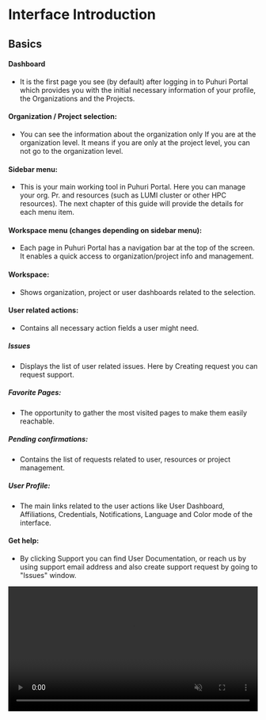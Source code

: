 # Interface Introduction

## Basics

#### Dashboard 
- It is the first page you see (by default) after logging in to Puhuri Portal which provides you with the initial necessary information of your profile, the Organizations and the Projects.

#### Organization / Project selection:
- You can see the information about the organization only If you are at the organization level. It means if you are only at the project level, you can not go to the organization level.

#### Sidebar menu:
- This is your main working tool in Puhuri Portal. Here you can manage your org. Pr. and resources (such as LUMI cluster or other HPC resources). The next chapter of this guide will provide the details for each menu item.

#### Workspace menu (changes depending on sidebar menu): 
-  Each page in Puhuri Portal has a navigation bar at the top of the screen. It enables a quick access to organization/project info and management.

#### Workspace: 
- Shows organization, project or user dashboards related to the selection.

#### User related actions:
- Contains all necessary action fields a user might need.

##### Issues 
  - Displays the list of user related issues. Here by Creating request you can request support.

##### Favorite Pages:
  - The opportunity to gather the most visited pages to make them easily reachable.

##### Pending confirmations:
- Contains the list of requests related to user, resources or project management.

##### User Profile:
- The main links related to the user actions like User Dashboard, Affiliations, Credentials, Notifications, Language and Color mode of the interface.

#### Get help: 
- By clicking Support you can find User Documentation, or reach us by using support email address and also create support request by going to "Issues" window.

<video controls width="100%" autoplay="true" muted loop >
  <source src="../../assets/videos/interface-basics.mp4" type="video/mp4">
</video>
